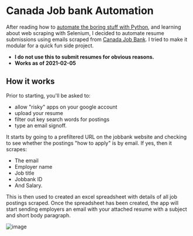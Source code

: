 # Canada Job bank Automation


After reading how to [automate the boring stuff with Python](https://automatetheboringstuff.com/), and learning about web scraping with Selenium, I decided to automate resume submissions using emails scraped from [Canada Job Bank](https://www.jobbank.gc.ca/home). I tried to make it modular for a quick fun side project.
- **I do not use this to submit resumes for obvious reasons.**
- **Works as of 2021-02-05**

## How it works
Prior to starting, you'll be asked to:
- allow "risky" apps on your google account
- upload your resume 
- filter out key search words for postings
- type an email signoff.

It starts by going to a prefiltered URL on the jobbank website and checking to see whether the postings "how to apply" is by email. 
If yes, then it scrapes:
- The email
- Employer name
- Job title
- Jobbank ID
- And Salary. 

This is then used to created an excel spreadsheet with details of all job postings scraped. 
Once the spreadsheet has been created, the app will start sending employers an email with your attached resume with a subject and short body paragraph. 



![image](https://vishnurupan.com/static/media/automate-2.17841370.JPG)

